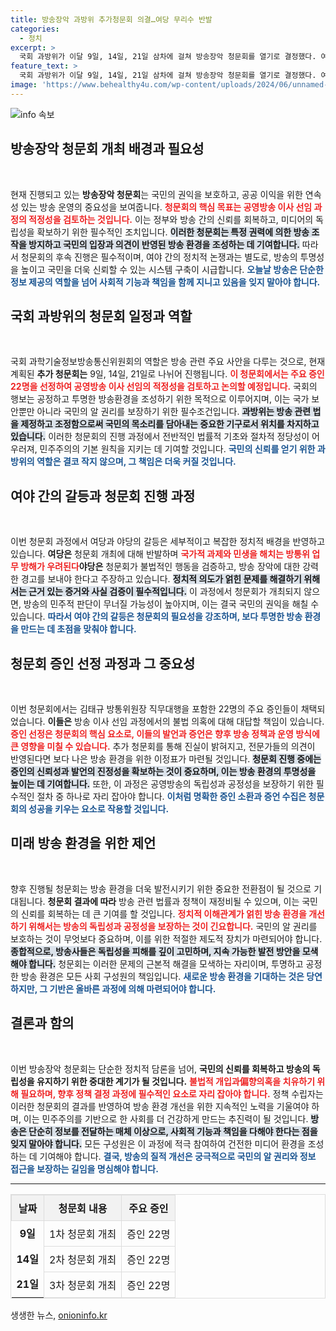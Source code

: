 ```yaml
---
title: 방송장악 과방위 추가청문회 의결…여당 무리수 반발
categories:
  - 정치
excerpt: >
  국회 과방위가 이달 9일, 14일, 21일 삼차에 걸쳐 방송장악 청문회를 열기로 결정했다. 여당과 야당 간의 치열한 공방 속, 주요 증인 소환이 핵심이다. 진실 규명을 위한 청문회의 향방에 관심이 쏠린다.
feature_text: >
  국회 과방위가 이달 9일, 14일, 21일 삼차에 걸쳐 방송장악 청문회를 열기로 결정했다. 여당과 야당 간의 치열한 공방 속, 주요 증인 소환이 핵심이다. 진실 규명을 위한 청문회의 향방에 관심이 쏠린다.
image: 'https://www.behealthy4u.com/wp-content/uploads/2024/06/unnamed-file.png'
---
```


<p><img src="https://www.behealthy4u.com/wp-content/uploads/2024/06/unnamed-file.png" alt="info 속보" /></p>

<h2 data-ke-size="size26">방송장악 청문회 개최 배경과 필요성</h2>

<p data-ke-size="size16">&nbsp;</p>

<p>현재 진행되고 있는 <b>방송장악 청문회</b>는 국민의 권익을 보호하고, 공공 이익을 위한 연속성 있는 방송 운영의 중요성을 보여줍니다. <b><span style="color: #ee2323;">청문회의 핵심 목표는 공영방송 이사 선임 과정의 적정성을 검토하는 것입니다.</span></b> 이는 정부와 방송 간의 신뢰를 회복하고, 미디어의 독립성을 확보하기 위한 필수적인 조치입니다. <b><span style="background-color: #21538527;">이러한 청문회는 특정 권력에 의한 방송 조작을 방지하고 국민의 입장과 의견이 반영된 방송 환경을 조성하는 데 기여합니다.</span></b> 따라서 청문회의 후속 진행은 필수적이며, 여야 간의 정치적 논쟁과는 별도로, 방송의 투명성을 높이고 국민을 더욱 신뢰할 수 있는 시스템 구축이 시급합니다. <b><span style="color: #1a5490;">오늘날 방송은 단순한 정보 제공의 역할을 넘어 사회적 기능과 책임을 함께 지니고 있음을 잊지 말아야 합니다.</span></b> </p>

<h2 data-ke-size="size26">국회 과방위의 청문회 일정과 역할</h2>

<p data-ke-size="size16">&nbsp;</p>

<p>국회 과학기술정보방송통신위원회의 역할은 방송 관련 주요 사안을 다루는 것으로, 현재 계획된 <b>추가 청문회는</b> 9일, 14일, 21일로 나뉘어 진행됩니다. <b><span style="color: #ee2323;">이 청문회에서는 주요 증인 22명을 선정하여 공영방송 이사 선임의 적정성을 검토하고 논의할 예정입니다.</span></b> 국회의 행보는 공정하고 투명한 방송환경을 조성하기 위한 목적으로 이루어지며, 이는 국가 보안뿐만 아니라 국민의 알 권리를 보장하기 위한 필수조건입니다. <b><span style="background-color: #21538527;">과방위는 방송 관련 법을 제정하고 조정함으로써 국민의 목소리를 담아내는 중요한 기구로서 위치를 차지하고 있습니다.</span></b> 이러한 청문회의 진행 과정에서 전반적인 법률적 기초와 절차적 정당성이 어우러져, 민주주의의 기본 원칙을 지키는 데 기여할 것입니다. <b><span style="color: #1a5490;">국민의 신뢰를 얻기 위한 과방위의 역할은 결코 작지 않으며, 그 책임은 더욱 커질 것입니다.</span></b></p>

<h2 data-ke-size="size26">여야 간의 갈등과 청문회 진행 과정</h2>

<p data-ke-size="size16">&nbsp;</p>

<p>이번 청문회 과정에서 여당과 야당의 갈등은 세부적이고 복잡한 정치적 배경을 반영하고 있습니다. <b>여당은</b> 청문회 개최에 대해 반발하며 <b><span style="color: #ee2323;">국가적 과제와 민생을 해치는 방통위 업무 방해가 우려된다</span></b고 주장하고 있습니다. 이와 반대로, <b>야당은</b> 청문회가 불법적인 행동을 검증하고, 방송 장악에 대한 강력한 경고를 보내야 한다고 주장하고 있습니다. <b><span style="background-color: #21538527;">정치적 의도가 얽힌 문제를 해결하기 위해서는 근거 있는 증거와 사실 검증이 필수적입니다.</span></b> 이 과정에서 청문회가 개최되지 않으면, 방송의 민주적 판단이 무너질 가능성이 높아지며, 이는 결국 국민의 권익을 해칠 수 있습니다. <b><span style="color: #1a5490;">따라서 여야 간의 갈등은 청문회의 필요성을 강조하며, 보다 투명한 방송 환경을 만드는 데 초점을 맞춰야 합니다.</span></b></p>

<h2 data-ke-size="size26">청문회 증인 선정 과정과 그 중요성</h2>

<p data-ke-size="size16">&nbsp;</p>

<p>이번 청문회에서는 김태규 방통위원장 직무대행을 포함한 22명의 주요 증인들이 채택되었습니다. <b>이들은</b> 방송 이사 선임 과정에서의 불법 의혹에 대해 대답할 책임이 있습니다. <b><span style="color: #ee2323;">증인 선정은 청문회의 핵심 요소로, 이들의 발언과 증언은 향후 방송 정책과 운영 방식에 큰 영향을 미칠 수 있습니다.</span></b> 추가 청문회를 통해 진실이 밝혀지고, 전문가들의 의견이 반영된다면 보다 나은 방송 환경을 위한 이정표가 마련될 것입니다. <b><span style="background-color: #21538527;">청문회 진행 중에는 증인의 신뢰성과 발언의 진정성을 확보하는 것이 중요하며, 이는 방송 환경의 투명성을 높이는 데 기여합니다.</span></b> 또한, 이 과정은 공영방송의 독립성과 공정성을 보장하기 위한 필수적인 절차 중 하나로 자리 잡아야 합니다. <b><span style="color: #1a5490;">이처럼 명확한 증인 소환과 증언 수집은 청문회의 성공을 키우는 요소로 작용할 것입니다.</span></b></p>

<h2 data-ke-size="size26">미래 방송 환경을 위한 제언</h2>

<p data-ke-size="size16">&nbsp;</p>

<p>향후 진행될 청문회는 방송 환경을 더욱 발전시키기 위한 중요한 전환점이 될 것으로 기대됩니다. <b>청문회 결과에 따라</b> 방송 관련 법률과 정책이 재정비될 수 있으며, 이는 국민의 신뢰를 회복하는 데 큰 기여를 할 것입니다. <b><span style="color: #ee2323;">정치적 이해관계가 얽힌 방송 환경을 개선하기 위해서는 방송의 독립성과 공정성을 보장하는 것이 긴요합니다.</span></b> 국민의 알 권리를 보호하는 것이 무엇보다 중요하며, 이를 위한 적절한 제도적 장치가 마련되어야 합니다. <b><span style="background-color: #21538527;">종합적으로, 방송사들은 독립성을 피해를 깊이 고민하며, 지속 가능한 발전 방안을 모색해야 합니다.</span></b> 청문회는 이러한 문제의 근본적 해결을 모색하는 자리이며, 투명하고 공정한 방송 환경은 모든 사회 구성원의 책임입니다. <b><span style="color: #1a5490;">새로운 방송 환경을 기대하는 것은 당연하지만, 그 기반은 올바른 과정에 의해 마련되어야 합니다.</span></b> </p>

<h2 data-ke-size="size26">결론과 함의</h2>

<p data-ke-size="size16">&nbsp;</p>

<p>이번 방송장악 청문회는 단순한 정치적 담론을 넘어, <b>국민의 신뢰를 회복하고 방송의 독립성을 유지하기 위한 중대한 계기가 될 것입니다.</b> <b><span style="color: #ee2323;">불법적 개입과偏향의혹을 치유하기 위해 필요하며, 향후 정책 결정 과정에 필수적인 요소로 자리 잡아야 합니다.</span></b> 정책 수립자는 이러한 청문회의 결과를 반영하여 방송 환경 개선을 위한 지속적인 노력을 기울여야 하며, 이는 민주주의를 기반으로 한 사회를 더 건강하게 만드는 추진력이 될 것입니다. <b><span style="background-color: #21538527;">방송은 단순히 정보를 전달하는 매체 이상으로, 사회적 기능과 책임을 다해야 한다는 점을 잊지 말아야 합니다.</span></b> 모든 구성원은 이 과정에 적극 참여하여 건전한 미디어 환경을 조성하는 데 기여해야 합니다. <b><span style="color: #1a5490;">결국, 방송의 질적 개선은 궁극적으로 국민의 알 권리와 정보 접근을 보장하는 길임을 명심해야 합니다.</span></b> </p>

<hr/>

<table style="width: 100%; border-collapse: collapse; border: 1px solid #ddd;">
  <tr style="background-color: #f2f2f2;">
    <th style="border: 1px solid #ddd; padding: 8px;">날짜</th>
    <th style="border: 1px solid #ddd; padding: 8px;">청문회 내용</th>
    <th style="border: 1px solid #ddd; padding: 8px;">주요 증인</th>
  </tr>
  <tr>
    <td style="text-align: center; height: 17px;"><b>9일</b></td>
    <td style="border: 1px solid #ddd; padding: 8px;">1차 청문회 개최</td>
    <td style="border: 1px solid #ddd; padding: 8px;">증인 22명</td>
  </tr>
  <tr>
    <td style="text-align: center; height: 17px;"><b>14일</b></td>
    <td style="border: 1px solid #ddd; padding: 8px;">2차 청문회 개최</td>
    <td style="border: 1px solid #ddd; padding: 8px;">증인 22명</td>
  </tr>
  <tr>
    <td style="text-align: center; height: 17px;"><b>21일</b></td>
    <td style="border: 1px solid #ddd; padding: 8px;">3차 청문회 개최</td>
    <td style="border: 1px solid #ddd; padding: 8px;">증인 22명</td>
  </tr>
</table> 

<p data-ke-size="size16"></p>
생생한 뉴스, <a href="https://onioninfo.kr" rel="dofollow">onioninfo.kr</a>


